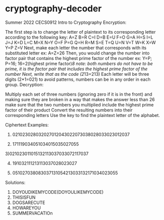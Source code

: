# cryptography-decoder
Summer 2022 CECS0912 Intro to Cryptography
Encryption:

The first step is to change the letter of plaintext to its corresponding letter according to the following key:
A=Z
B=R
C=I
D=B
E=U
F=O
G=A
H=S
I=L
J=J
K=D
L=C
M=X
N=Y
O=F
P=G
Q=H
R=M
S=E
T=Q
U=N
V=T
W=K
X=W
Y=P
Z=V
Next, make each letter the number that corresponds with its substituted letter ex: A=Z=26
Then, you would change the number into factor pair that contains the highest prime factor of the number ex: Y=P; P=16; 16=2(highest prime factor)*8
note: both numbers do not have to be prime, it is the factor pair that includes the highest prime factor of the number
Next, write that as the code (2*13=213) 
Each letter will be three digits (2*1=021)
to avoid patterns, numbers can be in any order in each group.
Decryption: 

Multiply each set of three numbers (ignoring zero if it is in the front) and making sure they are broken in a way that makes the answer less than 26
make sure that the two numbers you multiplied include the highest prime factor of their product
Convert the resulting numbers into their corresponding letters
Use the key to find the plaintext letter of the alphabet.
 

Ciphertext Examples:

1) 021023028032027012043022073038028033023012037

2) 171119034051034015035027055

3)021023011015132113037033072117037

4) 191032111213113037028023027

5) 051027038083037131054213033132171034023055

Solutions:

1. DOYOUDIKEMYCODE(DOYOULIKEMYCODE)
2. THISISFUN
3. DOGSARECUTE
4. HOWAREYOU
5. SUMMERVACATIOn
